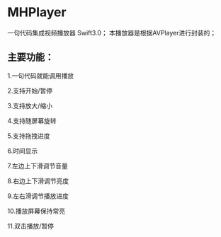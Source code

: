 # MHPlayer
一句代码集成视频播放器 Swift3.0；
本播放器是根据AVPlayer进行封装的；


## 主要功能：
1.一句代码就能调用播放

2.支持开始/暂停

3.支持放大/缩小

4.支持随屏幕旋转

5.支持拖拽进度

6.时间显示

7.左边上下滑调节音量

8.右边上下滑调节亮度

9.左右滑调节播放进度

10.播放屏幕保持常亮

11.双击播放/暂停
